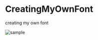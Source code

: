 # CreatingMyOwnFont
creating my own font

![sample](https://github.com/kmranrg/CreatingMyOwnFont/blob/main/story_HR.jpg)
